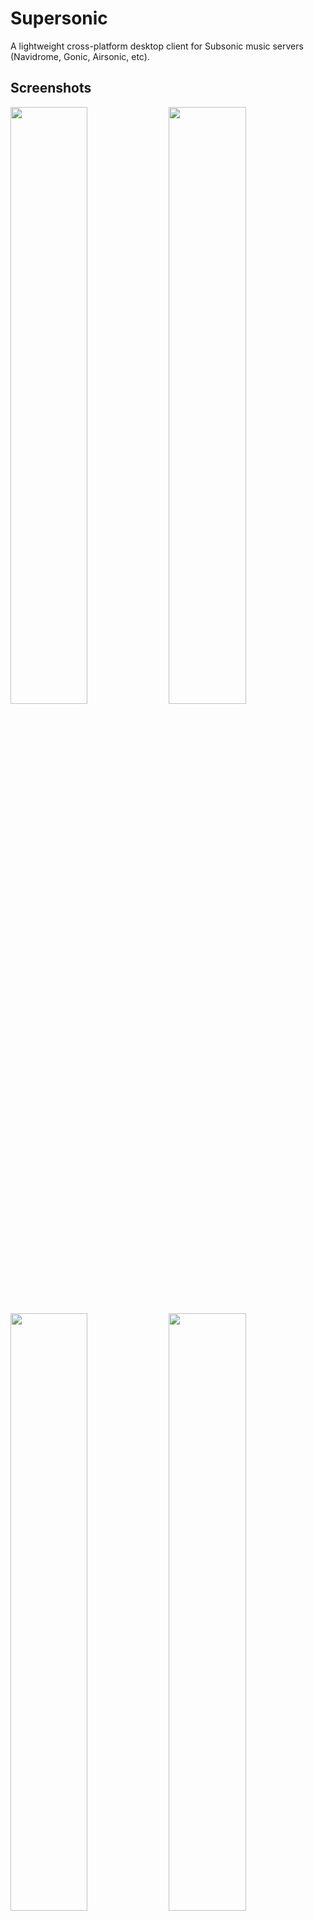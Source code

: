# Supersonic
A lightweight cross-platform desktop client for Subsonic music servers (Navidrome, Gonic, Airsonic, etc).

## Screenshots

<a href="https://raw.githubusercontent.com/dweymouth/supersonic/main/res/screenshots/AlbumsView.png"><img src="https://raw.github.com/dweymouth/supersonic/main/res/screenshots/AlbumsView.png" width="49.5%"/></a>
<a href="https://raw.githubusercontent.com/dweymouth/supersonic/main/res/screenshots/AlbumView.png"><img src="https://raw.github.com/dweymouth/supersonic/main/res/screenshots/AlbumView.png" width="49.5%"/></a>
<a href="https://raw.githubusercontent.com/dweymouth/supersonic/main/res/screenshots/ArtistView.png"><img src="https://raw.github.com/dweymouth/supersonic/main/res/screenshots/ArtistView.png" width="49.5%"/></a>
<a href="https://raw.githubusercontent.com/dweymouth/supersonic/main/res/screenshots/FavoriteSongsView.png"><img src="https://raw.github.com/dweymouth/supersonic/main/res/screenshots/FavoriteSongsView.png" width="49.5%"/></a>

## Features
* [x] Fast, lightweight, native UI
* [x] High-quality gapless audio playback powered by MPV
* [x] Infinite scrolling
* [x] Scrobble plays to server
* [x] Browse by albums, artists, genres, playlists
* [x] Album and playlist views with tracklist and cover image
* [x] Artist view with biography, image, similar artists, and discography
* [x] Create, play, and update playlists
* [x] Configure visible tracklist columns
* [x] Set/unset favorite and browse by favorite albums, artists, and songs
* [x] View and edit play queue (add and remove tracks; reorder support coming soon)
* [ ] Shuffle and repeat playback modes (planned)
* [ ] Set and view five-star rating (planned)
* [ ] Set filters in albums browsing view (planned)
* [ ] Browse by folders (planned)
* [ ] Multi-server support (planned)
* [ ] Download album or playlist (planned)
* [ ] ReplayGain audio normalization support (planned, depending on files being ReplayGain tagged on server)
* [ ] Cast to uPnP/DLNA devices (likely planned)
* [ ] Built-in multi-band equalizer (eventully planned)
* [ ] Offline mode (eventually planned)
* [ ] iOS/Android support (eventually planned)
* [ ] Lyrics support (eventually planned)

## Installation

Download the latest release for your operating system. If you prefer to build from source, **or there is no release build currently offered for your OS/architecture (Apple silicon Macs)**, then see below.

**If you are on Linux** you must have libmpv installed on your system. On apt-based systems, run `sudo apt install libmpv` if it is not already installed. The Windows and Mac release builds bundle the mpv dependencies.

## Build instructions (Ubuntu)

### Install dependencies
* ``sudo snap install --classic go``, and make sure the Go bin directory is in your `$PATH`
* install the ``fyne`` packaging tool ``go install fyne.io/fyne/v2/cmd/fyne@latest``
* ``sudo apt install libmpv-dev``
* ``sudo apt install gcc libegl1-mesa-dev xorg-dev``

### Build
* clone the repo, CD into the repo root, and run ``go build .``
* (note that the first build will take some time as it will download and build the UI library)
* run ``make package_linux`` to generate an installable .tar.xz bundle

## Build instructions (Mac OS)

### Install dependencies
* install go, and make sure the Go bin directory is in your `$PATH`
* install the ``fyne`` packaging tool ``go install fyne.io/fyne/v2/cmd/fyne@latest``
* install Xcode command-line tools (``xcode-select --install``)
* install libmpv (``brew install mpv``)
* install dylibbundler (``brew install dylibbundler``) - needed only for building the .app bundle

### Build
* Make sure header and library include paths include the dir in which homebrew installs headers/dylibs (may differ dep. on OS/Homebrew version)
  - ``export C_INCLUDE_PATH=/opt/homebrew/include:$C_INCLUDE_PATH``
  - ``export LIBRARY_PATH=/opt/homebrew/lib:$LIBRARY_PATH``

* clone the repo, CD into the repo root, and run ``go build .``
* (note that the first build will take some time as it will download and build the UI library)
* run ``make package_macos`` to generate the .app bundle

## Build instructions (Windows)

### Install dependencies
* install go (https://go.dev/doc/install)
* install MSYS2 and the required packages for the Fyne toolkit (follow instructions for Windows at https://developer.fyne.io/started/)
* install libmpv (in the MSYS2 terminal, ``pacman -S mingw-w64-x86_64-mpv``)

### Build
* in the MSYS2 terminal: clone the repo, CD into the repo root, and run ``go build .``
* (note that the first build will take some time as it will download and build the UI library)
* **Note**: The .exe dynamically links to MSYS2 libmpv dependency dlls and must be started from the MSYS2 terminal, or all dependency DLLS must be copied to the same folder as the .exe
* -> If you obtain a statically built mpv-2.dll (containing all its dependencies), and rename it to libmpv-2.dll, you can place just that DLL in the same directory as the EXE, and it should run
* Improvements to Windows build process will be forthcoming
